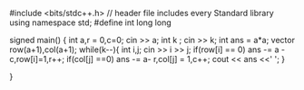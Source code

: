 #include <bits/stdc++.h> // header file includes every Standard library
using namespace std;
#define int long long

signed main() {
	int a,r = 0,c=0;
    cin >> a;
    int k ;
    cin >> k;
    int ans = a*a;
    vector<int> row(a+1),col(a+1);
    while(k--){
        int i,j;
        cin >> i >> j;
        if(row[i] == 0) ans -= a - c,row[i]=1,r++;
        if(col[j] ==0) ans -= a- r,col[j] = 1,c++;
        cout << ans <<' ';
    }
    
}